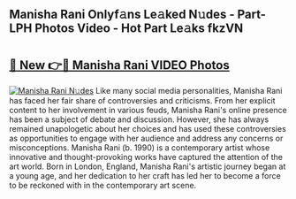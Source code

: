 ## Manisha Rani Onlyf𝚊ns Le𝚊ked N𝚞des - Part-LPH Photos Video - Hot Part Le𝚊ks fkzVN

# <h2><a href="http://ab28228.deff.icu/?id=Manisha+Rani">🔗 New 👉🔴 Manisha Rani VIDEO Photos</a></h2>

[![Manisha Rani N𝚞des](https://i.imgur.com/rIISA9y.gif)](http://ab28228.deff.icu/?id=Manisha+Rani)
Like many social media personalities, Manisha Rani has faced her fair share of controversies and criticisms. From her explicit content to her involvement in various feuds, Manisha Rani's online presence has been a subject of debate and discussion. However, she has always remained unapologetic about her choices and has used these controversies as opportunities to engage with her audience and address any concerns or misconceptions. Manisha Rani (b. 1990) is a contemporary artist whose innovative and thought-provoking works have captured the attention of the art world. Born in London, England, Manisha Rani's artistic journey began at a young age, and her dedication to her craft has led her to become a force to be reckoned with in the contemporary art scene.
